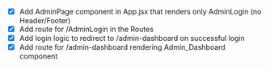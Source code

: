 - [x] Add AdminPage component in App.jsx that renders only AdminLogin (no Header/Footer)
- [x] Add route for /AdminLogin in the Routes
- [x] Add login logic to redirect to /admin-dashboard on successful login
- [x] Add route for /admin-dashboard rendering Admin_Dashboard component

